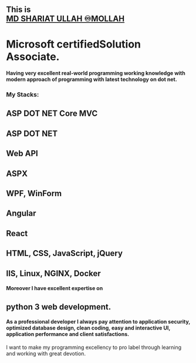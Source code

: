 ## This is <div class="badge-base LI-profile-badge" data-locale="en_US" data-size="medium" data-theme="dark" data-type="HORIZONTAL" data-vanity="md-shariat-ullah-♾️mollah-53010518b" data-version="v1"><a class="badge-base__link LI-simple-link" href="https://bd.linkedin.com/in/md-shariat-ullah-%E2%99%BE%EF%B8%8Fmollah-53010518b?trk=profile-badge">MD SHARIAT ULLAH ♾️MOLLAH</a></div>
# Microsoft certifiedSolution Associate.
#### Having very excellent real-world programming working knowledge with modern approach of programming with latest technology on dot net. 

### My Stacks:
  ## ASP DOT NET Core MVC
  ## ASP DOT NET
  ## Web API
  ## ASPX
  ## WPF, WinForm
  ## Angular
  ## React
  ## HTML, CSS, JavaScript, jQuery
  ## IIS, Linux, NGINX, Docker

#### Moreover I have excellent expertise on 
## python 3 web development.
#### As a professional developer I always pay attention to application security, optimized database design, clean coding, easy and interactive UI, application performance and client satisfactions.
I want to make my programming excellency to pro label through learning and working with great devotion.




              
